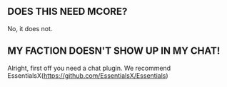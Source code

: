 ## DOES THIS NEED MCORE?
No, it does not.

## MY FACTION DOESN'T SHOW UP IN MY CHAT!
Alright, first off you need a chat plugin. We recommend EssentialsX(https://github.com/EssentialsX/Essentials)